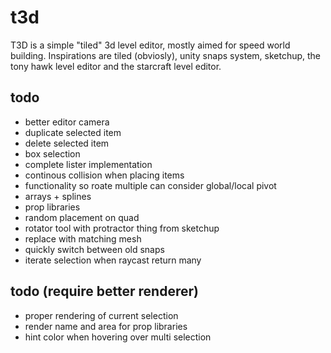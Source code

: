 # t3d
T3D is a simple "tiled" 3d level editor, mostly aimed for speed world building.
Inspirations are tiled (obviosly), unity snaps system, sketchup, the tony hawk level editor and the starcraft level editor.

## todo
* better editor camera
* duplicate selected item
* delete selected item
* box selection
* complete lister implementation
* continous collision when placing items
* functionality so roate multiple can consider global/local pivot
* arrays + splines
* prop libraries
* random placement on quad
* rotator tool with protractor thing from sketchup
* replace with matching mesh
* quickly switch between old snaps
* iterate selection when raycast return many

## todo (require better renderer)
* proper rendering of current selection
* render name and area for prop libraries
* hint color when hovering over multi selection
